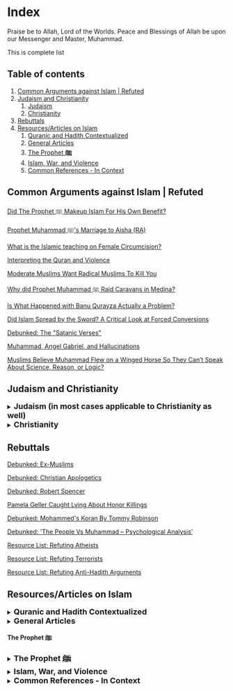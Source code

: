 # Index
Praise be to Allah, Lord of the Worlds. Peace and Blessings of Allah be upon our Messenger and Master, Muhammad. 

This is complete list 
## Table of contents
1. [Common Arguments against Islam | Refuted ](#CommonArguments)
2. [Judaism and Christianity](#JudaismChristianity)
	1. [Judaism](#Judaism)
	2. [Christianity](#Christianity)
4. [Rebuttals](#Rebuttals)
5. [Resources/Articles on Islam](#Resources)
	1. [Quranic and Hadith Contextualized](#Context)
	2. [General Articles](#General)
	3. [The Prophet **ﷺ**](#Prophet)
	4. [Islam, War, and Violence](#Violence)
	5. [Common References - In Context](#Common)

## Common Arguments against Islam | Refuted <a name="CommonArguments"></a>
[Did The Prophet  ﷺ Makeup Islam For His Own Benefit?](https://web.archive.org/web/20210122041931/https://www.reddit.com/r/MuslimsRespond/comments/7zl72k/did_the_prophet_%EF%B7%BA_makeup_islam_for_his_own_benefit/)

[Prophet Muhammad  ﷺ's Marriage to Aisha (RA)](https://web.archive.org/web/20210122041931/https://www.reddit.com/r/MuslimsRespond/comments/7uk1tg/prophet_muhammad_sawss_marriage_to_aisha_at_young/)

[What is the Islamic teaching on Female Circumcision?](https://web.archive.org/web/20210122041931/http://www.drhatemalhaj.com/home/clarification-of-my-position-on-female-circumcision/)

[Interpreting the Quran and Violence](https://web.archive.org/web/20210122041931/https://www.reddit.com/r/MuslimsRespond/comments/h9jfnv/meme_debunked_manual_for_interpreting_the_quran/)

[Moderate Muslims Want Radical Muslims To Kill You](https://web.archive.org/web/20210122041931/https://www.reddit.com/r/MuslimsRespond/comments/fm07bs/meme_debunked_moderate_muslims_want_radical/)

[Why did Prophet Muhammad  ﷺ Raid Caravans in Medina?](https://web.archive.org/web/20210122041931/https://www.reddit.com/r/MuslimsRespond/comments/8401u1/why_did_prophet_muhammad_raid_caravans_in_medina/)

[Is What Happened with Banu Qurayza Actually a Problem?](https://web.archive.org/web/20210122041931/https://www.reddit.com/r/MuslimsRespond/comments/97ae3n/is_what_happened_with_banu_qurayza_actually_a/)

[Did Islam Spread by the Sword? A Critical Look at Forced Conversions](https://web.archive.org/web/20210122041931/https://yaqeeninstitute.org/en/hassam-munir/did-islam-spread-by-the-sword-a-critical-look-at-forced-conversions/)

[Debunked: The "Satanic Verses"](https://web.archive.org/web/20210122041931/https://www.reddit.com/r/MuslimsRespond/comments/8626h0/debunked_the_satanic_verses/)

[Muhammad, Angel Gabriel, and Hallucinations](https://web.archive.org/web/20210122041931/https://www.reddit.com/r/MuslimsRespond/comments/gtjbh7/muhammad_angel_gabriel_and_hallucinations/)

[Muslims Believe Muhammad Flew on a Winged Horse So They Can’t Speak About Science, Reason, or Logic?](https://web.archive.org/web/20210122041931/https://www.reddit.com/r/MuslimsRespond/comments/fy30e1/muslims_believe_muhammad_flew_on_a_winged_horse/)

## Judaism and Christianity <a name="JudaismChristianity"></a>

<details><summary>
<b><font size="+1">Judaism (in most cases applicable to Christianity as well)</font></b><a name="Judaism"></a></summary>
<p>

Judaism (in most cases applicable to Christianity as well)
[Judaism and White Lies](https://web.archive.org/web/20210122041931/https://www.reddit.com/r/MuslimsRespond/comments/805fxp/judaism_and_white_lies/)

[Corruption of the Torah via the Oral Law](https://web.archive.org/web/20210122041931/https://www.reddit.com/r/MuslimsRespond/comments/ajsn1b/corruption_of_the_torah_via_the_oral_law/)
[Does the Bible Allow Jews and Christians to be Friends with Unbelievers?](https://web.archive.org/web/20210122041931/https://www.reddit.com/r/MuslimsRespond/comments/96isua/does_the_bible_allow_jews_and_christians_to_be/)

[Biblical Laws, Values and Theology](https://web.archive.org/web/20210122041931/https://www.reddit.com/r/MuslimsRespond/comments/8xcscr/biblical_laws_values_and_theology/)

[Head Covering Laws in the Bible](https://web.archive.org/web/20210122041931/https://www.reddit.com/r/MuslimsRespond/comments/943nyv/head_covering_laws_in_the_bible/)

[The Testimony of Women in The Bible](https://web.archive.org/web/20210122041931/https://www.reddit.com/r/MuslimsRespond/comments/8o3x0f/the_testimony_of_women_in_the_bible/)

[The Intellectual Inferiority of Women According to the Bible](https://web.archive.org/web/20210122041931/https://www.reddit.com/r/MuslimsRespond/comments/9ay7ws/the_intellectual_inferiority_of_women_according/)

[Abrogation in the Bible](https://web.archive.org/web/20210122041931/https://www.reddit.com/r/MuslimsRespond/comments/9e9d5d/abrogation_in_the_bible/)

[Apostasy Laws in the Bible](https://web.archive.org/web/20210122041931/https://www.reddit.com/r/MuslimsRespond/comments/8x2x6q/apostasy_laws_in_the_bible/)

[Blasphemy Laws in the Bible](https://web.archive.org/web/20210122041931/https://www.reddit.com/r/MuslimsRespond/comments/aaozcg/blasphemy_laws_in_the_bible/)

[Child Marriage and Consummation in the Bible and Talmud](https://web.archive.org/web/20210122041931/https://www.reddit.com/r/MuslimsRespond/comments/81zu8n/child_marriage_and_consummation_in_the_bible_and/)

</p>
</details>

<details><summary>
<b><font size="+1">Christianity<a name="Christianity"></a> </font></b>  <a name="Judaism"></a></summary>
<p>


[Love Your Enemies In Islam? (Matthew 5:44)](https://web.archive.org/web/20210122041931/https://www.reddit.com/r/MuslimsRespond/comments/8nrw8o/love_your_enemies_in_islam_matthew_544/)

[Is Matthew 26:52 Proof of a Peaceful Christianity?](https://web.archive.org/web/20210122041931/https://www.reddit.com/r/MuslimsRespond/comments/7ymycf/is_matthew_2652_proof_of_a_peaceful_christianity/)

[Is Christianity a Religion of Peace? On Fallacious Appeals to the Disciples](https://web.archive.org/web/20210122041931/https://www.reddit.com/r/MuslimsRespond/comments/cct41s/is_christianity_a_religion_of_peace_on_fallacious/)


[Does Christianity Allow Deception?](https://web.archive.org/web/20210122041931/https://www.reddit.com/r/MuslimsRespond/comments/985mwk/does_christianity_allow_deception/)

[Does Christian Jesus Hate All Unbelievers?](https://web.archive.org/web/20210122041931/https://www.reddit.com/r/MuslimsRespond/comments/8ie1bp/does_christian_jesus_hate_all_unbelievers/)

[Are All Muslims Lying Anti-Christs According to Christianity?](https://web.archive.org/web/20210122041931/https://www.reddit.com/r/MuslimsRespond/comments/7zxcbc/are_all_muslims_lying_antichrists_according_to/)


[William Lane Craig on the Incarnation and Trinity](https://web.archive.org/web/20210122041931/https://www.reddit.com/r/MuslimsRespond/comments/8zom7g/dr_william_lane_craig_on_the_incarnation_and/)

[William Lane Craig on Lying in Christianity and Taqiyya](https://web.archive.org/web/20210122041931/https://www.reddit.com/r/MuslimsRespond/comments/gyg4a2/william_lane_craig_on_lying_in_christianity_and/)

[Is John 8:1-11 ("Let him who is without sin among you be the first to throw a stone") in the Bible or a Fabrication?](https://web.archive.org/web/20210122041931/https://www.reddit.com/r/MuslimsRespond/comments/8sf34w/is_john_8111_let_him_who_is_without_sin_among_you/)

[Graphic: New Testament Reliability Comparison to Ancient Documents](https://web.archive.org/web/20210122041931/https://callingchristians.com/2017/03/11/graphic-nt-reliability-comparison-to-ancient-documents/?fbclid=IwAR2X0se2H41MuMdMkqn5pspmlFAXHZzdDtgZo12ShgqalxYRZCeNoxQNfyY)

[Bible Study: Writing Genealogies and Scribes Changing Scripture](https://web.archive.org/web/20210122041931/https://www.facebook.com/callingchristians/videos/513193152498459/)

[Bible Study: Islam and the Crucifixion](https://web.archive.org/web/20210122041931/https://www.facebook.com/callingchristians/videos/298431284098655/)

[Bible Study: A Forged Prophecy and Jesus’ Baptism](https://web.archive.org/web/20210122041931/https://www.facebook.com/callingchristians/videos/384648645441416/)

[Refuting the Positive Arguments for the Resurrection (RPAR) Part 1](https://web.archive.org/web/20210122041931/https://www.reddit.com/r/MuslimsRespond/comments/dyrcfb/refuting_the_positive_arguments_for_the/)

[Refuting the Positive Arguments for the Resurrection (RPAR) Part 2](https://web.archive.org/web/20210122041931/https://www.reddit.com/r/MuslimsRespond/comments/dz9ivp/refuting_the_positive_arguments_for_the/)

</p>
</details>

## Rebuttals <a name="Rebuttals"></a>
[Debunked: Ex-Muslims](https://web.archive.org/web/20210122041931/https://www.reddit.com/r/MuslimsRespond/comments/801cmy/debunked_exmuslims/)

[Debunked: Christian Apologetics](https://web.archive.org/web/20210122041931/https://www.reddit.com/r/MuslimsRespond/comments/801e21/debunked_christian_apologetics/)

[Debunked: Robert Spencer](https://web.archive.org/web/20210122041931/https://www.reddit.com/r/MuslimsRespond/comments/7uz9tz/robert_spencer_debunked/)

[Pamela Geller Caught Lying About Honor Killings](https://web.archive.org/web/20210122041931/https://www.reddit.com/r/islam/comments/7megss/pamela_geller_caught_lying_about_honor_killings/)

[Debunked: Mohammed's Koran By Tommy Robinson](https://web.archive.org/web/20210122041931/https://www.reddit.com/r/MuslimsRespond/comments/7vw8pk/debunked_mohammeds_koran_by_tommy_robinson/)

[Debunked: 'The People Vs Muhammad – Psychological Analysis’](https://web.archive.org/web/20210122041931/https://qurananswers.me/2017/09/11/people-vs-muhammad-refuted/)

[Resource List: Refuting Atheists](https://web.archive.org/web/20210122041931/https://www.reddit.com/r/MuslimsRespond/comments/9byy5h/resource_list_refuting_atheists/)

[Resource List: Refuting Terrorists](https://web.archive.org/web/20210122041931/https://www.reddit.com/r/MuslimsRespond/comments/7wuzp4/resource_list_refuting_terrorists/)

[Resource List: Refuting Anti-Hadith Arguments](https://web.archive.org/web/20210122041931/https://www.reddit.com/r/MuslimsRespond/comments/837gwx/resource_list_refuting_antihadith_arguments/)



## Resources/Articles on Islam <a name="Resources"></a>


<details><summary>
<b><font size="+1">Quranic and Hadith Contextualized<a name="Context"></a> </font></b>  <a name="Context"></a></summary>
<p>


[Quran and Hadith - In Context](https://web.archive.org/web/20210122041931/https://www.reddit.com/r/MuslimsRespond/comments/82y1uh/quran_and_hadith_in_context/)

[Top Five Misquotations Of The Quran](https://web.archive.org/web/20210122041931/https://muslimmatters.org/2014/11/13/top-five-misquotations-of-the-quran/)

[Most Misinterpreted Verses Of The Quran?](https://web.archive.org/web/20210122041931/https://discover-the-truth.com/2016/05/27/most-misinterpreted-verses-of-the-quran/)

</p>
</details>



<details><summary>
<b><font size="+1">General Articles<a name="General"></a> </font></b>  <a name="General"></a></summary>
<p>


[Question and Answer](https://web.archive.org/web/20210122041931/https://www.reddit.com/r/MuslimsRespond/comments/elwb8n/question_and_answer_articles/)

[Why I Am A Muslim](https://web.archive.org/web/20210122041931/https://www.reddit.com/r/MuslimsRespond/comments/fflyfm/why_i_am_a_muslim_asadullah_ali/)

[Why I'm Not an Ex-Muslim](https://web.archive.org/web/20210122041931/https://www.reddit.com/r/MuslimsRespond/comments/duhhbt/why_im_not_an_exmuslim_asadullah_ali_alandalusi/)

[Methods of Islamophobic Propaganda](https://web.archive.org/web/20210122041931/https://abuaminaelias.com/methods-of-islamophobic-anti-muslim-propaganda/)

[On Quoting Weak Scholarly Opinions](https://web.archive.org/web/20210122041931/https://www.reddit.com/r/MuslimsRespond/comments/b0djda/on_quoting_weak_scholarly_opinions/)

[How to Debate for Muslims](https://web.archive.org/web/20210122041931/https://www.youtube.com/watch?v=RBfA0FdUCeM)

[Awful Arguments Against Blasphemy Laws](https://web.archive.org/web/20210122041931/https://www.reddit.com/r/MuslimsRespond/comments/9budzw/awful_arguments_against_blasphemy_laws/)

[From a Same-Sex Attracted Muslim: Between Denial of Reality and Distortion of Religion](https://web.archive.org/web/20210122041931/https://muslimmatters.org/2016/08/22/from-a-same-sex-attracted-muslim-between-denial-of-reality-and-distortion-of-religion/)

[On Fallacious Appeals to Stockholm Syndrome](https://web.archive.org/web/20210122041931/https://www.reddit.com/r/MuslimsRespond/comments/97jool/on_fallacious_appeals_to_stockholm_syndrome/)

[Fallacious Terms/Phrases Used to Describe Concepts in Islam](https://web.archive.org/web/20210122041931/https://www.reddit.com/r/MuslimsRespond/comments/993wm4/fallacious_termsphrases_used_to_describe_concepts/)

[Is Islam False Because It Has Things In Common With Other Religions?](https://web.archive.org/web/20210122041931/https://callingchristians.com/2018/11/05/nothing-in-common/?fbclid=IwAR1LJnn7lsWaz6DtAbVriGk7jywQuJVtT7M7K7Dqo_DfLcODjgNKHgo-VyI)

[Non-Muslim Scholars Testify to the Faithful Transmission of the Quranic Text](https://web.archive.org/web/20210122041931/https://www.reddit.com/r/MuslimsRespond/comments/a7ogng/nonmuslim_scholars_testify_to_the_faithful/)

[Grooming Gangs Are Un-Islamic](https://web.archive.org/web/20210122041931/https://www.reddit.com/r/MuslimsRespond/comments/9vyxoy/grooming_gangs_are_unislamic/)

[The Islamophobe/Ex-Muslim Playbook](https://web.archive.org/web/20210122041931/https://www.reddit.com/r/MuslimsRespond/comments/arj3a5/the_islamophobeexmuslim_playbook/)

[Muslims Believe Muhammad Flew on a Winged Horse So They Can’t Speak About Science, Reason, or Logic?](https://web.archive.org/web/20210122041931/https://www.reddit.com/r/MuslimsRespond/comments/fy30e1/muslims_believe_muhammad_flew_on_a_winged_horse/)

</p>
</details>

**The Prophet  ﷺ**

<details><summary>
<b><font size="+1">The Prophet ﷺ<a name="Prophet"></a> </font></b>  <a name="Prophet"></a></summary>
<p>

[Does Islam Deify Prophet Muhammad  ﷺ?](https://web.archive.org/web/20210122041931/https://www.reddit.com/r/MuslimsRespond/comments/c6rti5/does_islam_deify_prophet_muhammad_%EF%B7%BA/)

[The Abuse the Prophet  ﷺ Suffered and His Mercy to His Enemies](https://web.archive.org/web/20210122041931/https://www.reddit.com/r/MuslimsRespond/comments/83zz7y/the_abuse_the_prophet_suffered_and_his_mercy_to/)

[The Prophet  ﷺ Was Not White](https://web.archive.org/web/20210122041931/https://www.reddit.com/r/MuslimsRespond/comments/9vogic/the_prophet_%EF%B7%BA_was_not_white/)

[Did The Prophet  ﷺ Makeup Islam For His Own Benefit?](https://web.archive.org/web/20210122041931/https://www.reddit.com/r/MuslimsRespond/comments/7zl72k/did_the_prophet_%EF%B7%BA_makeup_islam_for_his_own_benefit/)

[Prophet Muhammad  ﷺ's Marriage to Aisha (RA)](https://web.archive.org/web/20210122041931/https://www.reddit.com/r/MuslimsRespond/comments/7uk1tg/prophet_muhammad_sawss_marriage_to_aisha_at_young/)

[Islam and Turning the Other Cheek](https://web.archive.org/web/20210122041931/https://web.archive.org/web/20160103184241/http://www.lamppostproductions.com/wp-content/uploads/2011/02/TURN_CHEEK.pdf)

[Islam Does Not Promote Hatred of the Jewish Ethnicity](https://web.archive.org/web/20210122041931/https://www.reddit.com/r/MuslimsRespond/comments/9jy4zr/islam_does_not_promote_hatred_of_the_jewish/)

[Muhammad, Angel Gabriel, and Hallucinations](https://web.archive.org/web/20210122041931/https://www.reddit.com/r/MuslimsRespond/comments/gtjbh7/muhammad_angel_gabriel_and_hallucinations/)

[The Actions of the Prophet  ﷺ and Moral Relativism](https://web.archive.org/web/20210122041931/https://www.reddit.com/r/MuslimsRespond/comments/a5lo1d/the_actions_of_the_prophet_%EF%B7%BA_and_moral_relativism/)

</p>
</details>


<details><summary>
<b><font size="+1">Islam, War, and Violence<a name="Violence"></a> </font></b>  <a name="Violence"></a></summary>
<p>



[Islam, War, and the Main Factors in the Spread of Islam](https://web.archive.org/web/20210122041931/https://www.reddit.com/r/MuslimsRespond/comments/9ajnei/islam_war_and_the_main_factors_in_the_spread_of/)

[The Purpose of Jihad](https://web.archive.org/web/20210122041931/https://www.reddit.com/r/MuslimsRespond/comments/b4l6iw/the_purpose_of_jihad/)

[Islam and 72 Virgins for Martyrs](https://web.archive.org/web/20210122041931/https://www.reddit.com/r/MuslimsRespond/comments/b141mr/islam_and_72_virgins_for_martyrs/)

[The Quran on Murder](https://web.archive.org/web/20210122041931/https://www.reddit.com/r/MuslimsRespond/comments/9g6tmy/the_quran_on_murder/)

[Islam and Terrorism: What The Experts Say](https://web.archive.org/web/20210122041931/https://www.reddit.com/r/MuslimsRespond/comments/8wctda/islam_and_terrorism_what_the_experts_say/)

[Interpreting the Quran and Violence](https://web.archive.org/web/20210122041931/https://www.reddit.com/r/MuslimsRespond/comments/h9jfnv/meme_debunked_manual_for_interpreting_the_quran/)

[Moderate Muslims Want Radical Muslims To Kill You](https://web.archive.org/web/20210122041931/https://www.reddit.com/r/MuslimsRespond/comments/fm07bs/meme_debunked_moderate_muslims_want_radical/)

[Why did Prophet Muhammad  ﷺ Raid Caravans in Medina?](https://web.archive.org/web/20210122041931/https://www.reddit.com/r/MuslimsRespond/comments/8401u1/why_did_prophet_muhammad_raid_caravans_in_medina/)

[Is What Happened with Banu Qurayza Actually a Problem?](https://web.archive.org/web/20210122041931/https://www.reddit.com/r/MuslimsRespond/comments/97ae3n/is_what_happened_with_banu_qurayza_actually_a/)

[Resource List: Refuting Terrorists](https://web.archive.org/web/20210122041931/https://www.reddit.com/r/MuslimsRespond/comments/7wuzp4/resource_list_refuting_terrorists/)

</p>
</details>



<details><summary>
<b><font size="+1">Common References - In Context<a name="Common"></a> </font></b>  <a name="Common"></a></summary>
<p>


[Can Everything Ibn Ishaq Writes Be Quoted Authoritatively?](https://web.archive.org/web/20210122041931/https://www.reddit.com/r/MuslimsRespond/comments/8tepsp/can_everything_ibn_ishaq_writes_be_quoted/)

[Deceptive Reference Debunked: Ahmad ibn Abi Sulayman, the companion of Sahnun, said, "Anyone who says that the Prophet was black should be killed."](https://web.archive.org/web/20210122041931/https://www.reddit.com/r/MuslimsRespond/comments/9px5v0/deceptive_reference_debunked_ahmad_ibn_abi/)

[Problems With Abul A'la Maududi's Tafsir: Tafhim al-Quran](https://web.archive.org/web/20210122041931/https://www.reddit.com/r/MuslimsRespond/comments/7zp0ns/problems_with_abul_ala_maududis_tafsir_tafhim_al/)

[Imam Ibn Kathir on Quran 2:256](https://web.archive.org/web/20210122041931/https://old.reddit.com/r/MuslimsRespond/comments/9g0m7v/imam_ibn_kathir_on_quran_2256/)

[Imam Ibn Kathir on Quran 3:28 and Taqiyya](https://web.archive.org/web/20210122041931/https://www.reddit.com/r/MuslimsRespond/comments/dnfdqp/ibn_kathir_on_quran_328_and_taqiyya/)

[Imam Ibn Kathir on Quran 5:33](https://web.archive.org/web/20210122041931/https://www.reddit.com/r/MuslimsRespond/comments/bmr0og/imam_ibn_kathir_on_quran_533/)

[Imam al-Wahidi's Tafsir on Quran 4:34](https://web.archive.org/web/20210122041931/https://old.reddit.com/r/MuslimsRespond/comments/8o1cfj/imam_al_wahidis_tafsir_on_quran_434/)

[Imam Ibn Kathir on Quran 2:190, 9:5, 9:29, 9:36 and 60:7-9](https://web.archive.org/web/20210122041931/https://old.reddit.com/r/MuslimsRespond/comments/8bs4z8/imam_ibn_kathir_on_quran_2190_95_929_936_and_6079/)

[Imam al-Qurtubi on Quran 2:190, 2:193, 9:5 and Perpetual Jihad](https://web.archive.org/web/20210122041931/https://old.reddit.com/r/MuslimsRespond/comments/8aknwj/imam_al_qurtubi_on_quran_2190_2193_95_and/)

[Imam Ibn al-Qayyim on Masturbation and Misrepresentations](https://web.archive.org/web/20210122041931/https://www.reddit.com/r/MuslimsRespond/comments/9qg3wd/ibn_alqayyim_on_masturbation_and/)

[Reliance of the Traveller and Female Circumcision (e4.3)](https://web.archive.org/web/20210122041931/https://www.reddit.com/r/MuslimsRespond/comments/9lfgbx/reliance_of_the_traveller_on_female_circumcision/)

[Reliance of the Traveller and Honor Killing (o1.2)](https://web.archive.org/web/20210122041931/https://www.reddit.com/r/MuslimsRespond/comments/8pw23l/debunked_reliance_of_the_traveller_endorses_honor/)

</p>
</details>
